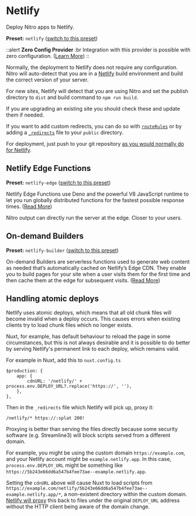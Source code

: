 # Netlify

Deploy Nitro apps to Netlify.

**Preset:** `netlify` ([switch to this preset](/deploy/#changing-the-deployment-preset))

::alert
**Zero Config Provider**
:br
Integration with this provider is possible with zero configuration. ([Learn More](/deploy/#zero-config-providers))
::

Normally, the deployment to Netlify does not require any configuration.
Nitro will auto-detect that you are in a [Netlify](https://www.netlify.com) build environment and build the correct version of your server.

For new sites, Netlify will detect that you are using Nitro and set the publish directory to `dist` and build command to `npm run build`.

If you are upgrading an existing site you should check these and update them if needed.

If you want to add custom redirects, you can do so with [`routeRules`](/config#routerules) or by adding a [`_redirects`](https://docs.netlify.com/routing/redirects/#syntax-for-the-redirects-file) file to your `public` directory.

For deployment, just push to your git repository [as you would normally do for Netlify](https://docs.netlify.com/configure-builds/get-started/).

## Netlify Edge Functions

**Preset:** `netlify-edge` ([switch to this preset](/deploy/#changing-the-deployment-preset))

Netlify Edge Functions use Deno and the powerful V8 JavaScript runtime to let you run globally distributed functions for the fastest possible response times. ([Read More](https://www.netlify.com/blog/announcing-serverless-compute-with-edge-functions))

Nitro output can directly run the server at the edge. Closer to your users.

## On-demand Builders

**Preset:** `netlify-builder` ([switch to this preset](/deploy/#changing-the-deployment-preset))

On-demand Builders are serverless functions used to generate web content as needed that’s automatically cached on Netlify’s Edge CDN. They enable you to build pages for your site when a user visits them for the first time and then cache them at the edge for subsequent visits.  ([Read More](https://docs.netlify.com/configure-builds/on-demand-builders/))

## Handling atomic deploys

Netlify uses atomic deploys, which means that all old chunk files will become invalid when a deploy occurs.
This causes errors when existing clients try to load chunk files which no longer exists.

Nuxt, for example, has default behaviour to reload the page in some circumstances, but this is not always
desirable and it is possible to do better by serving Netlify's permanent link to each deploy, which remains valid.

For example in Nuxt, add this to `nuxt.config.ts`

    $production: {
        app: {
            cdnURL: '/netlify/' + process.env.DEPLOY_URL?.replace('https://', ''),
        },
    },

Then in the `_redirects` file which Netlify will pick up, proxy it:

    /netlify/* https://:splat 200!

Proxying is better than serving the files directly because some security software (e.g. Streamline3)
will block scripts served from a different domain.

For example, you might be using the custom domain `https://example.com`, and your Netlify account might be
`example.netlify.app`. In this case, `process.env.DEPLOY_URL` might be something like `https://5b243e66dd6a547b4fee73ae--example.netlify.app`.

Setting the `cdnURL` above will cause Nuxt to load scripts from `https://example.com/netlify/5b243e66dd6a547b4fee73ae--example.netlify.app/*`,
a non-existent directory within the custom domain.
[Netlify will proxy](https://docs.netlify.com/routing/redirects/rewrites-proxies/) this back to files under the original `DEPLOY_URL`
address without the HTTP client being aware of the domain change.
